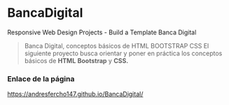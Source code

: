 # BancaDigital

Responsive Web Design Projects - Build a Template Banca Digital

>Banca Digital, conceptos básicos de HTML BOOTSTRAP CSS
>El siguiente proyecto busca orientar y poner en práctica los conceptos básicos de **HTML** **Bootstrap** y **CSS.**  


### Enlace de la página
https://andresfercho147.github.io/BancaDigital/
